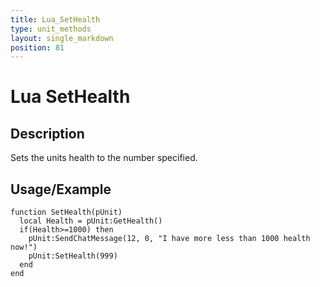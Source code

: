 ```yaml
---
title: Lua_SetHealth
type: unit_methods
layout: single_markdown
position: 81
---
```


# Lua SetHealth

## Description

Sets the units health to the number specified.

## Usage/Example

```
function SetHealth(pUnit)
  local Health = pUnit:GetHealth()
  if(Health>=1000) then
    pUnit:SendChatMessage(12, 0, "I have more less than 1000 health now!")
    pUnit:SetHealth(999)
  end
end
```

